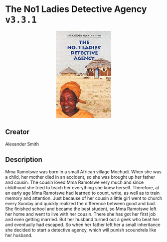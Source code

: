 
# The No1 Ladies Detective Agency <kbd>v3.3.1</kbd>

<center>
  <img src="./cover-1024.jpg"/>
</center>

## Creator
Alexander Smith

## Description
<p>Mma Ramotswe was born in a small African village Mochudi. When she was a child, her mother died in an accident, so she was brought up her father and cousin. The cousin loved Mma Ramotswe very much and since childhood she tried to teach her everything she knew herself. Therefore, at an early age Mma Ramotswe had learned to count, write, as well as to train memory and attention. Just because of her cousin a little girl went to church every Sunday and quickly realized the difference between good and bad. She finished school and became the best student, so Mma Ramotswe left her home and went to live with her cousin. There she has got her first job and even getting married. But her husband turned out a geek who beat her and eventually had escaped. So when her father left her a small inheritance she decided to start a detective agency, which will punish scoundrels like her husband.</p>

